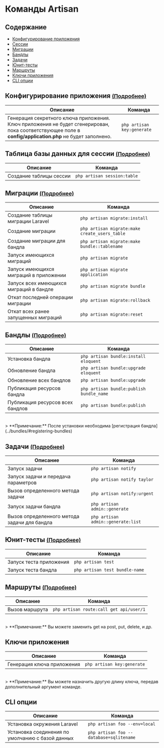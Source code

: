 # Команды Artisan

## Содержание

- [Конфигурирование приложения](#application-configuration)
- [Сессии](#sessions)
- [Миграции](#migrations)
- [Бандлы](#bundles)
- [Задачи](#tasks)
- [Юнит-тесты](#unit-tests)
- [Маршруты](#routing)
- [Ключи  приложения](#keys)
- [CLI опции](#cli-options)

<a name="application-configuration"></a>
## Конфигурирование приложения <small>[(Подробнее)](/docs/install#basic-configuration)</small>

Описание  | Команда
------------- | -------------
Генерация секретного ключа приложения. Ключ приложения не будет сгенерирован, пока соответствующее поле в **config/application.php** не будет заполнено. | `php artisan key:generate`

<a name="sessions"></a>
## Таблица базы данных для сессии  <small>[(Подробнее)](/docs/session/config#database)</small>

Описание  | Команда
------------- | -------------
Создание таблицы сессии  | `php artisan session:table`

<a name="migrations"></a>
## Миграции <small>[(Подробнее)](/docs/database/migrations)</small>

Описание  | Команда
------------- | -------------
Создание таблицы миграции Laravel  | `php artisan migrate:install`
Создание миграции  | `php artisan migrate:make create_users_table`
Создание миграции для бандла  |  `php artisan migrate:make bundle::tablename`
Запуск имеющихся миграций  |  `php artisan migrate`
Запуск имеющихся миграций в приложении |  `php artisan migrate application`
Запуск всех имеющихся миграций в бандле  |  `php artisan migrate bundle`
Откат последней операции миграции  | `php artisan migrate:rollback`
Откат всех ранее запущенных миграций  |  `php artisan migrate:reset`

<a name="bundles"></a>
## Бандлы <small>[(Подробнее)](/docs/bundles)</small>

Описание  | Команда
------------- | -------------
Установка бандла  |  `php artisan bundle:install eloquent`
Обновление бандла  |  `php artisan bundle:upgrade eloquent`
Обновление всех бандлов | `php artisan bundle:upgrade`
Публикация ресурсов бандла | `php artisan bundle:publish bundle_name`
Публикация ресурсов всех бандлов | `php artisan bundle:publish`

<br>
> **Примечание:** После установки необходима [регистрация бандла](../bundles/#registering-bundles)

<a name="tasks"></a>
## Задачи <small>[(Подробнее)](/docs/artisan/tasks)</small>

Описание  | Команда
------------- | -------------
Запуск задачи  |  `php artisan notify`
Запуск задачи и передача параметров  |  `php artisan notify taylor`
Вызов определенного метода задачи  |  `php artisan notify:urgent`
Запуск задачи бандла | `php artisan admin::generate`
Вызов определенного метода задачи для бандла  |  `php artisan admin::generate:list`

<a name="unit-tests"></a>
## Юнит-тесты <small>[(Подробнее)](/docs/testing)</small>

Описание  | Команда
------------- | -------------
Запуск теста приложения  |  `php artisan test`
Запуск теста бандла  |  `php artisan test bundle-name`

<a name="routing"></a>
## Маршруты <small>[(Подробнее)](/docs/routing)</small>

Описание  | Команда
------------- | -------------
Вызов маршрута  |  `php artisan route:call get api/user/1`

<br>
> **Примечание:** Вы можете заменить get на post, put, delete, и др.

<a name="keys"></a>
## Ключи  приложения

Описание  | Команда
------------- | -------------
Генерация ключа приложения  |  `php artisan key:generate`

<br>
> **Примечание:** Вы можете назначить другую длину ключа, передав дополнительный аргумент команде.

<a name="cli-options"></a>
## CLI опции

Описание  | Команда
------------- | -------------
Установка окружения Laravel  |  `php artisan foo --env=local`
Установка соединения по умолчанию с базой данных  |  `php artisan foo --database=sqlitename`
